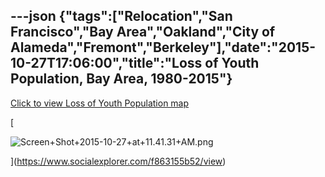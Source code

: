 ---json
{"tags":["Relocation","San Francisco","Bay Area","Oakland","City of Alameda","Fremont","Berkeley"],"date":"2015-10-27T17:06:00","title":"Loss of Youth Population, Bay Area, 1980-2015"}
---

[Click to view Loss of Youth Population map](https://www.socialexplorer.com/f863155b52/view)

[

![Screen+Shot+2015-10-27+at+11.41.31+AM.png](/assets/uploads/Screen%2BShot%2B2015-10-27%2Bat%2B11.41.31%2BAM.png)

](https://www.socialexplorer.com/f863155b52/view)